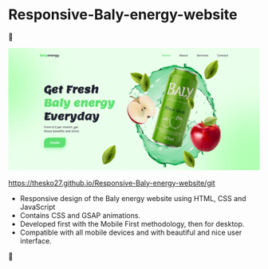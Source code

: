 # Responsive-Baly-energy-website

🍎

![Alt text](baly.png)

https://thesko27.github.io/Responsive-Baly-energy-website/git

-   Responsive design of the Baly energy website using HTML, CSS and JavaScript
-   Contains CSS and GSAP animations.
-   Developed first with the Mobile First methodology, then for desktop.
-   Compatible with all mobile devices and with beautiful and nice user interface.

💙
